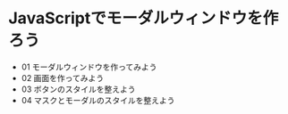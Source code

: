 # JavaScriptでモーダルウィンドウを作ろう
- 01 モーダルウィンドウを作ってみよう
- 02 画面を作ってみよう
- 03 ボタンのスタイルを整えよう
- 04 マスクとモーダルのスタイルを整えよう
